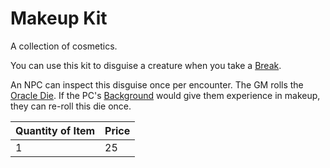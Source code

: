 # Makeup Kit

A collection of cosmetics.

You can use this kit to disguise a creature when you take a [Break](../../../Game%20Procedures/Core%20Procedures/Break.md).

An NPC can inspect this disguise once per encounter. The GM rolls the [Oracle Die](../../../Game%20Procedures/Core%20Procedures/Oracle%20Die.md). If the PC's [Background](../../../Player%20Characters/Backgrounds/Background.md) would give them experience in makeup, they can re-roll this die once.

| Quantity of Item | Price |
| ---------------- | ----- |
| 1                | 25    |
